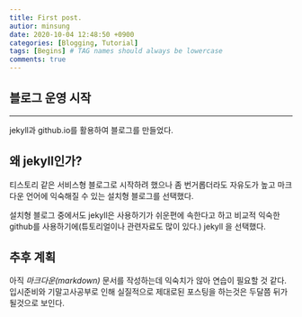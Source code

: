```yaml
---
title: First post.
autior: minsung
date: 2020-10-04 12:48:50 +0900
categories: [Blogging, Tutorial]
tags: [Begins] # TAG names should always be lowercase
comments: true
---
```


## 블로그 운영 시작

---

jekyll과 github.io를 활용하여 블로그를 만들었다.

## 왜 jekyll인가?

티스토리 같은 서비스형 블로그로 시작하려 했으나 좀 번거롭더라도 자유도가 높고 마크다운 언어에 익숙해질 수 있는 설치형 블로그를 선택했다.

설치형 블로그 중에서도 jekyll은 사용하기가 쉬운편에 속한다고 하고 비교적 익숙한 github를 사용하기에(튜토리얼이나 관련자료도 많이 있다.)
jekyll 을 선택했다.

## 추후 계획

아직 _마크다운(markdown)_ 문서를 작성하는데 익숙치가 않아 연습이 필요할 것 같다.
입시준비와 기말고사공부로 인해 실질적으로 제대로된 포스팅을 하는것은 두달쯤 뒤가 될것으로 보인다.
